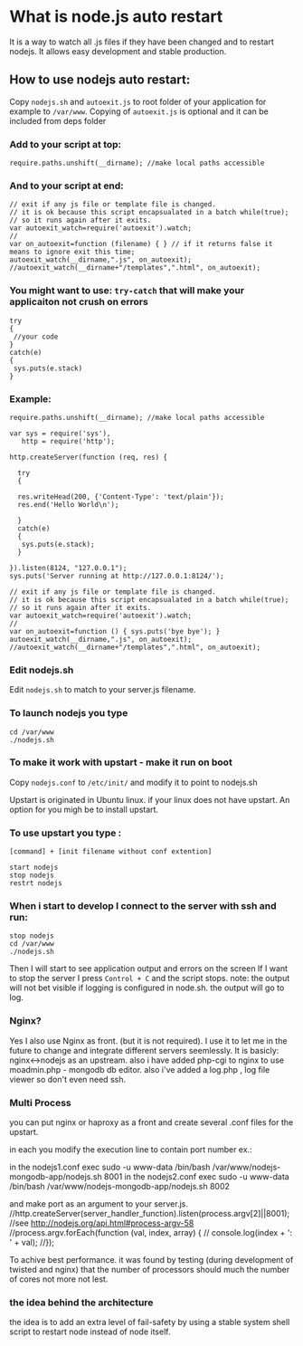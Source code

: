 # What is node.js auto restart
It is a way to watch all .js files if they have been changed and to restart nodejs.
It allows easy development and stable production.

## How to use nodejs auto restart:
Copy `nodejs.sh` and `autoexit.js` to root folder of your application 
for example to `/var/www`. Copying of `autoexit.js` is optional and it can be included from deps folder

### Add to your script at top: 
    require.paths.unshift(__dirname); //make local paths accessible

### And to your script at end:

    // exit if any js file or template file is changed.
    // it is ok because this script encapsualated in a batch while(true);
    // so it runs again after it exits.
    var autoexit_watch=require('autoexit').watch;
    //
    var on_autoexit=function (filename) { } // if it returns false it means to ignore exit this time;  
    autoexit_watch(__dirname,".js", on_autoexit);
    //autoexit_watch(__dirname+"/templates",".html", on_autoexit);



### You might want to use: `try-catch` that will make your applicaiton not crush on errors
    try
    {
     //your code
    }
    catch(e)
    {
     sys.puts(e.stack)
    }

### Example:
    require.paths.unshift(__dirname); //make local paths accessible
    
    var sys = require('sys'),
       http = require('http');
    
    http.createServer(function (req, res) {
    
      try
      {
    
      res.writeHead(200, {'Content-Type': 'text/plain'});
      res.end('Hello World\n');
      
      }
      catch(e)
      {
       sys.puts(e.stack);
      }
      
    }).listen(8124, "127.0.0.1");
    sys.puts('Server running at http://127.0.0.1:8124/');
    
    // exit if any js file or template file is changed.
    // it is ok because this script encapsualated in a batch while(true);
    // so it runs again after it exits.
    var autoexit_watch=require('autoexit').watch;
    //
    var on_autoexit=function () { sys.puts('bye bye'); } 
    autoexit_watch(__dirname,".js", on_autoexit);
    //autoexit_watch(__dirname+"/templates",".html", on_autoexit);




### Edit nodejs.sh
Edit `nodejs.sh` to match to your server.js filename.


### To launch nodejs you type
    cd /var/www
    ./nodejs.sh

### To make it work with upstart  - make it run on boot
Copy `nodejs.conf` to `/etc/init/`
and modify it to point to nodejs.sh

Upstart is originated in Ubuntu linux. if your linux does not have upstart. An option for you migh be to install upstart.

### To use upstart you type :

    [command] + [init filename without conf extention]

    start nodejs 
    stop nodejs
    restrt nodejs

### When i start to develop I connect to the server with ssh and run:

    stop nodejs
    cd /var/www
    ./nodejs.sh


Then I will start to see application output and errors on the screen
If I want to stop the server I press `Control + C`
and the script stops.
note: the output will not bet visible if logging is configured in node.sh. the output will go to log.

### Nginx?
Yes I also use Nginx as front. (but it is not required). I use it
to let me in the future to change and integrate different servers seemlessly.
It is  basicly:  nginx<->nodejs as an upstream.
also i have added php-cgi to nginx to use moadmin.php - mongodb db editor.
also i've added a log.php , log file viewer so don't even need ssh.


### Multi Process
you can put nginx or haproxy as a front and create several .conf files for the upstart.

in each you modify the execution line to contain port number ex.:

in the nodejs1.conf
    exec sudo -u www-data /bin/bash /var/www/nodejs-mongodb-app/nodejs.sh 8001
in the nodejs2.conf
    exec sudo -u www-data /bin/bash /var/www/nodejs-mongodb-app/nodejs.sh 8002

and make port as an argument to your server.js.
    //http.createServer(server_handler_function).listen(process.argv[2]||8001);
    //see http://nodejs.org/api.html#process-argv-58
    //process.argv.forEach(function (val, index, array) {
    //  console.log(index + ': ' + val);
    //});

To achive best performance. it was found by testing (during development of twisted and nginx) that the number of processors should much the number of cores not more not lest. 
   
### the idea behind the architecture 
the idea is to add an extra level of fail-safety by using a stable system shell script to restart node instead of node itself.
